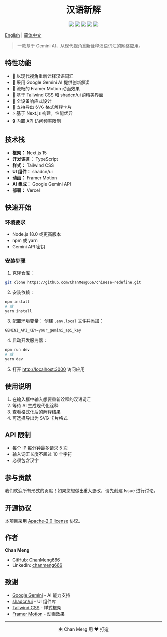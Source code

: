 <div align="center">
 <h1>汉语新解</h1>
 <img src="https://img.shields.io/badge/License-MIT-brightgreen?style=flat"/>
 <img src="https://img.shields.io/badge/Next.js-15.0.3-black?style=flat&logo=next.js"/>
 <img src="https://img.shields.io/badge/React-18.2.0-blue?style=flat&logo=react"/>
 <img src="https://img.shields.io/badge/TypeScript-5.0-blue?style=flat&logo=typescript"/>
 <img src="https://img.shields.io/badge/TailwindCSS-3.4.1-blue?style=flat&logo=tailwind-css"/>
</div>

[English](README.md) | [简体中文](README.zh-CN.md)

> 一款基于 Gemini AI，从现代视角重新诠释汉语词汇的网络应用。

## 特性功能
- 🎯 以现代视角重新诠释汉语词汇
- 🤖 采用 Google Gemini AI 提供创新解读
- 💫 流畅的 Framer Motion 动画效果
- 🎨 基于 Tailwind CSS 和 shadcn/ui 的精美界面
- 📱 全设备响应式设计
- 💾 支持导出 SVG 格式解释卡片
- ⚡ 基于 Next.js 构建，性能优异
- 🔒 内置 API 访问频率限制

## 技术栈
- **框架：** Next.js 15
- **开发语言：** TypeScript
- **样式：** Tailwind CSS
- **UI 组件：** shadcn/ui
- **动画：** Framer Motion
- **AI 集成：** Google Gemini API
- **部署：** Vercel

## 快速开始

### 环境要求
- Node.js 18.0 或更高版本
- npm 或 yarn
- Gemini API 密钥

### 安装步骤

1. 克隆仓库：
```bash
git clone https://github.com/ChanMeng666/chinese-redefine.git
```

2. 安装依赖：
```bash
npm install
# 或
yarn install
```

3. 配置环境变量：
创建 `.env.local` 文件并添加：
```
GEMINI_API_KEY=your_gemini_api_key
```

4. 启动开发服务器：
```bash
npm run dev
# 或
yarn dev
```

5. 打开 [http://localhost:3000](http://localhost:3000) 访问应用

## 使用说明
1. 在输入框中输入想要重新诠释的汉语词汇
2. 等待 AI 生成现代化诠释
3. 查看格式化后的解释结果
4. 可选择导出为 SVG 卡片格式

## API 限制
- 每个 IP 每分钟最多请求 5 次
- 输入词汇长度不超过 10 个字符
- 必须包含汉字

## 参与贡献
我们欢迎所有形式的贡献！如果您想做出重大更改，请先创建 Issue 进行讨论。

## 开源协议
本项目采用 [Apache-2.0 license](LICENSE) 协议。

## 作者

**Chan Meng**
- GitHub: [ChanMeng666](https://github.com/ChanMeng666)
- LinkedIn: [chanmeng666](https://www.linkedin.com/in/chanmeng666/)

## 致谢
- [Google Gemini](https://deepmind.google/technologies/gemini/) - AI 能力支持
- [shadcn/ui](https://ui.shadcn.com/) - UI 组件库
- [Tailwind CSS](https://tailwindcss.com) - 样式框架
- [Framer Motion](https://www.framer.com/motion/) - 动画效果

---
<div align="center">
由 Chan Meng 用 ❤️ 打造
</div>